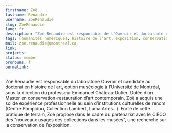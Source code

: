 ```yaml
---
firstname: Zoë
lastname: Renaudie
username: ZoeRenaudie
slug: ZoeRenaudie
lang: fr
description: "Zoë Renaudie est responsable de l'Ouvroir et doctorante en histoire de l’art option muséologie et humanités numériques."
tags: [humanités numériques, histoire de l’art, exposition, conservation-restauration]
mail: zoe.renaudie@umontreal.ca
link:
projects: 
status: member
pronouns: f
permalink:
---
```


Zoë Renaudie est responsable du laboratoire Ouvroir et candidate au doctorat en histoire de l’art, option muséologie à l’Université de Montréal, sous la direction du professeur Emmanuel Château-Dutier. Dotée d’un Master en conservation-restauration d’art contemporain, Zoë a acquis une solide expérience professionnelle au sein d’institutions culturelles de renom (Centre Pompidou, Collection Lambert, Luma Arles…). Forte de cette pratique de terrain, Zoë propose dans le cadre du partenariat avec le CIECO des "nouveaux usages des collections dans les musées", une recherche sur la conservation de l’exposition.
